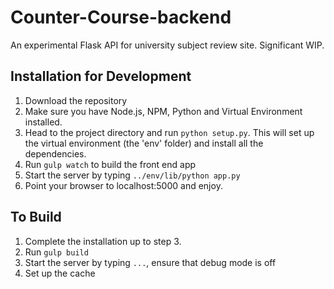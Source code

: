 # Counter-Course-backend
An experimental Flask API for university subject review site. Significant WIP.

## Installation for Development
1. Download the repository
2. Make sure you have Node.js, NPM, Python and Virtual Environment installed.
3. Head to the project directory and run `python setup.py`. This will set up the virtual environment (the 'env' folder) and install all the dependencies.
4. Run `gulp watch` to build the front end app
5. Start the server by typing `../env/lib/python app.py`
6. Point your browser to localhost:5000 and enjoy.

## To Build
1. Complete the installation up to step 3.
2. Run `gulp build`
3. Start the server by typing `...`, ensure that debug mode is off
4. Set up the cache